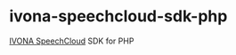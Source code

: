 # ivona-speechcloud-sdk-php
[IVONA SpeechCloud](https://www.ivona.com/us/for-business/speech-cloud/) SDK for PHP
